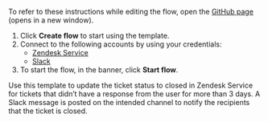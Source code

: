 To refer to these instructions while editing the flow, open the [GitHub page](https://github.com/ot4i/app-connect-templates/tree/master/resources/markdown/Update%20a%20ticket%20status%20in%20Zendesk%20Service%20for%20tickets%20that%20didn’t%20have%20a%20response%20from%20the%20user%20for%20more%20than%203%20days_instructions.md) (opens in a new window).

1. Click **Create flow** to start using the template.
2. Connect to the following accounts by using your credentials:
   - [Zendesk Service](https://www.ibm.com/docs/en/app-connect/containers_cd?topic=apps-zendesk-service)
   - [Slack](https://www.ibm.com/docs/en/app-connect/containers_cd?topic=apps-slack) 
3. To start the flow, in the banner, click **Start flow**.

Use this template to update the ticket status to closed in Zendesk Service for tickets that didn’t have a response from the user for more than 3 days. A Slack message is posted on the intended channel to notify the recipients that the ticket is closed.
